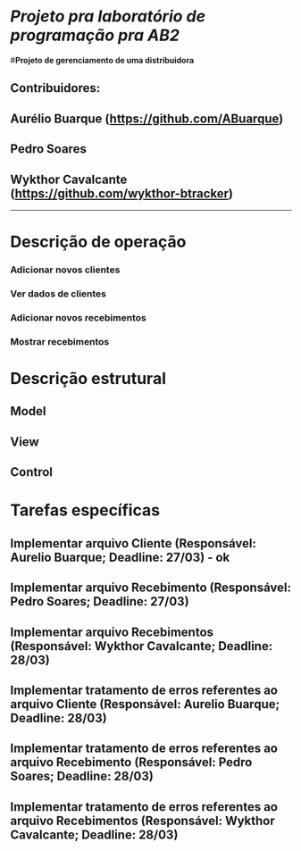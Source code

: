 # *Projeto pra laboratório de programação pra AB2*

#**Projeto de gerenciamento de uma distribuidora** 
## Contribuidores:
## Aurélio Buarque (https://github.com/ABuarque)
## Pedro Soares 
## Wykthor Cavalcante (https://github.com/wykthor-btracker)


----------


# **Descrição de operação**
### Adicionar novos clientes 
### Ver dados de clientes
### Adicionar novos recebimentos
### Mostrar recebimentos

# **Descrição estrutural**
## Model

## View

## Control


# **Tarefas específicas**
## Implementar arquivo Cliente (Responsável: Aurelio Buarque; Deadline: 27/03) - ok
## Implementar arquivo Recebimento (Responsável: Pedro Soares; Deadline: 27/03)
## Implementar arquivo Recebimentos (Responsável: Wykthor Cavalcante; Deadline: 28/03)

## Implementar tratamento de erros referentes ao arquivo Cliente (Responsável: Aurelio Buarque; Deadline: 28/03)
## Implementar tratamento de erros referentes ao arquivo Recebimento (Responsável: Pedro Soares; Deadline: 28/03)
## Implementar tratamento de erros referentes ao arquivo Recebimentos (Responsável: Wykthor Cavalcante; Deadline: 28/03)
